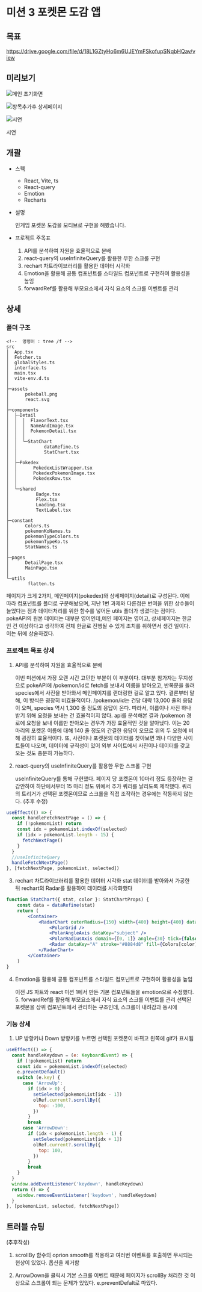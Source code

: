 # 미션 3 포켓몬 도감 앱

## 목표

https://drive.google.com/file/d/18L1GZtyHo6m6UJEYmFSkofupSNqbHQav/view

## 미리보기

![메인](./mdImage/main.png)
초기화면

![항목추가후](./mdImage/detail.png)
상세페이지

![시연](./mdImage/시연.gif)

시연

## 개괄

- 스펙

  - React, Vite, ts
  - React-query
  - Emotion
  - Recharts

- 설명

  인게임 포켓몬 도감을 모티브로 구현을 해봤습니다.

- 프로젝트 주목표

  1. API를 분석하여 자원을 효율적으로 분배
  2. react-query의 useInfiniteQuery를 활용한 무한 스크롤 구현
  3. rechart 차트라이브러리를 활용한 데이터 시각화
  4. Emotion을 활용해 공통 컴포넌트를 스타일드 컴포넌트로 구현하여 활용성을 높임
  5. forwardRef를 활용해 부모요소에서 자식 요소의 스크롤 이벤트를 관리

## 상세

### 폴더 구조

```
<!--  명령어 : tree /f -->
src
│  App.tsx
│  Fetcher.ts
│  globalStyles.ts
│  interface.ts
│  main.tsx
│  vite-env.d.ts
│
├─assets
│      pokeball.png
│      react.svg
│
├─components
│  ├─Detail
│  │  │  FlavorText.tsx
│  │  │  NameAndImage.tsx
│  │  │  PokemonDetail.tsx
│  │  │
│  │  └─StatChart
│  │          dataRefine.ts
│  │          StatChart.tsx
│  │
│  ├─Pokedex
│  │      PokedexListWrapper.tsx
│  │      PokedexPokemonImage.tsx
│  │      PokedexRow.tsx
│  │
│  └─shared
│          Badge.tsx
│          Flex.tsx
│          Loading.tsx
│          TextLabel.tsx
│
├─constant
│      Colors.ts
│      pokemonKoNames.ts
│      pokemonTypeColors.ts
│      pokemonTypeKo.ts
│      StatNames.ts
│
├─pages
│      DetailPage.tsx
│      MainPage.tsx
│
└─utils
        flatten.ts

```

페이지가 크게 2가지, 메인페이지(pokedex)와 상세페이지(detail)로 구성된다. 이에 따라 컴포넌트를 폴더로 구분해놨으며, 지난 1번 과제와 다른점은 번여을 위한 상수들이 늘었다는 점과 데이터처리를 위한 함수를 넣어둔 utils 폴더가 생겼다는 점이다. pokeAPI의 원본 데이터는 대부분 영어인데,메인 페이지는 영어고, 상세페이지는 한글인 건 이상하다고 생각하여 전체 한글로 진행될 수 있게 조치를 취하면서 생긴 일이다. 이는 뒤에 상술하겠다.

### 프로젝트 목표 상세

1. API를 분석하여 자원을 효율적으로 분배

    이번 미션에서 가장 오랜 시간 고민한 부분이 이 부분이다. 대부분 참가자는 무지성으로 pokeAPI에 /pokemon/id로 fetch를 보내서 이름을 받아오고, 반복문을 돌려 species에서 사진을 받아와서 메인페이지를 랜더링한 걸로 알고 있다. 결론부터 말해, 이 방식은 굉장히  비효율적이다. /pokemon/id는 건당 대략 13,000 줄의 응답이 오며, species 역시 1,300 줄 정도의 응답이 온다. 따라서, 이름이나 사진 하나 받기 위해 요청을 보내는 건 효율적이지 않다. api를 분석해본 결과 /pokemon 경로에 요청을 보내 이름만 받아오는 경우가 가장 효율적인 것을 알아냈다. 이는 20 마리의 포켓몬 이름에 대해 140 줄 정도의 간결한 응답이 오므로 위의 두 요청에 비해 굉장히 효율적이다. 또, 사진이나 포켓몬의 데이터를 찾아보면 꽤나 다양한 사이트들이 나오며, 데이터에 규칙성이 있어 외부 사이트에서 사진이나 데이터를 갖고 오는 것도 충분히 가능하다.

2. react-query의 useInfiniteQuery를 활용한 무한 스크롤 구현
    
    useInfiniteQuery를 통해 구현했다. 페이지 당 포켓몬이 10마리 정도 등장하는 걸 감안하여 하단에서부터 15 마리 정도 위에서 추가 쿼리를 날리도록 제작했다. 쿼리의 트리거가 선택된 포켓몬이므로 스크롤을 직접 조작하는 경우에는 작동하지 않는다. (추후 수정)

```jsx
useEffect(() => {
  const handleFetchNextPage = () => {
    if (!pokemonList) return
    const idx = pokemonList.indexOf(selected)
    if (idx > pokemonList.length - 15) {
      fetchNextPage()
    }
  }
  //useInfiniteQuery
  handleFetchNextPage()
}, [fetchNextPage, pokemonList, selected])
```

3. rechart 차트라이브러리를 활용한 데이터 시각화
    stat 데이터를 받아와서 가공한 뒤 rechart의 Radar를 활용하여 데이터를 시각화했다

```jsx
function StatChart({ stat, color }: StatChartProps) {
    const data = dataRefine(stat)
    return (
        <Container>
            <RadarChart outerRadius={150} width={400} height={400} data={data}>
                <PolarGrid />
                <PolarAngleAxis dataKey="subject" />
                <PolarRadiusAxis domain={[0, 1]} angle={30} tick={false}/>
                <Radar dataKey="A" stroke="#8884d8" fill={Colors[color]} fillOpacity={0.7} />
            </RadarChart>
        </Container>
    )
}
``` 
4. Emotion을 활용해 공통 컴포넌트를 스타일드 컴포넌트로 구현하여 활용성을 높임

    이전 JS 파트와 react 미션 1에서 만든 기본 컴포넌트들을 emotion으르 수정했다. 5. forwardRef를 활용해 부모요소에서 자식 요소의 스크롤 이벤트를 관리
선택된 포켓몬을 상위 컴포넌트에서 관리하는 구조인데, 스크롤이 내려감과 동시에

### 기능 상세

1. UP 방향키나 Down 방향키를 누르면 선택된 포켓몬이 바뀌고 왼쪽에  gif가 표시됨 

```jsx
useEffect(() => {
  const handleKeydown = (e: KeyboardEvent) => {
    if (!pokemonList) return
    const idx = pokemonList.indexOf(selected)
    e.preventDefault()
    switch (e.key) {
      case 'ArrowUp':
        if (idx > 0) {
          setSelected(pokemonList[idx - 1])
          olRef.current?.scrollBy({
            top: -100,
          })
        }
        break
      case 'ArrowDown':
        if (idx < pokemonList.length - 1) {
          setSelected(pokemonList[idx + 1])
          olRef.current?.scrollBy({
            top: 100,
          })
        }
        break
    }
  }
  window.addEventListener('keydown', handleKeydown)
  return () => {
    window.removeEventListener('keydown', handleKeydown)
  }
}, [pokemonList, selected, fetchNextPage])
  ```

## 트러블 슈팅
(추후작성)
1. scrollBy 함수의 oprion smooth를 적용하고 여러번 이벤트를 호출하면 무시되는 현상이 있었다.
   옵션을 제거함

2. ArrowDown을 클릭시 기본 스크롤 이벤트 때문에 페이지가 scrollBy 처리한 것 이상으로 스크롤이 되는 문제가 있었다.
    e.preventDefalt로 마았다.
    

